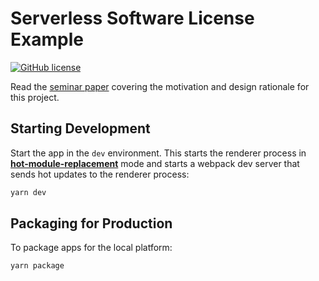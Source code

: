 # Serverless Software License Example

[![GitHub license](https://img.shields.io/badge/license-MIT-blue.svg)](https://github.com/niksauer/serverless-software-license/blob/master/LICENSE)

Read the [seminar paper](https://github.com/niksauer/serverless-software-license-paper/blob/master/paper.pdf) covering the motivation and design rationale for this project.

## Starting Development

Start the app in the `dev` environment. This starts the renderer process in [**hot-module-replacement**](https://webpack.js.org/guides/hmr-react/) mode and starts a webpack dev server that sends hot updates to the renderer process:

```bash
yarn dev
```

## Packaging for Production

To package apps for the local platform:

```bash
yarn package
```

